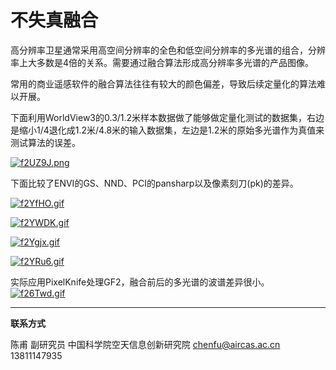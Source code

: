 # 不失真融合



高分辨率卫星通常采用高空间分辨率的全色和低空间分辨率的多光谱的组合，分辨率上大多数是4倍的关系。需要通过融合算法形成高分辨率多光谱的产品图像。

常用的商业遥感软件的融合算法往往有较大的颜色偏差，导致后续定量化的算法难以开展。



下面利用WorldView3的0.3/1.2米样本数据做了能够做定量化测试的数据集，右边是缩小1/4退化成1.2米/4.8米的输入数据集，左边是1.2米的原始多光谱作为真值来测试算法的误差。

[![f2UZ9J.png](https://z3.ax1x.com/2021/08/15/f2UZ9J.png)](https://imgtu.com/i/f2UZ9J)

下面比较了ENVI的GS、NND、PCI的pansharp以及像素刻刀(pk)的差异。

[![f2YfHO.gif](https://z3.ax1x.com/2021/08/15/f2YfHO.gif)](https://imgtu.com/i/f2YfHO)

[![f2YWDK.gif](https://z3.ax1x.com/2021/08/15/f2YWDK.gif)](https://imgtu.com/i/f2YWDK)

[![f2Ygjx.gif](https://z3.ax1x.com/2021/08/15/f2Ygjx.gif)](https://imgtu.com/i/f2Ygjx)

[![f2YRu6.gif](https://z3.ax1x.com/2021/08/15/f2YRu6.gif)](https://imgtu.com/i/f2YRu6)

实际应用PixelKnife处理GF2，融合前后的多光谱的波谱差异很小。
[![f26Twd.gif](https://z3.ax1x.com/2021/08/15/f26Twd.gif)](https://imgtu.com/i/f26Twd)





---

**联系方式**

陈甫 副研究员
中国科学院空天信息创新研究院
chenfu@aircas.ac.cn
13811147935

